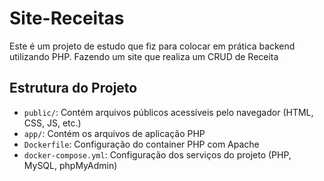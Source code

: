 # Site-Receitas

Este é um projeto de estudo que fiz para colocar em prática backend utilizando PHP. Fazendo um site que realiza um CRUD de Receita

## Estrutura do Projeto

- `public/`: Contém arquivos públicos acessíveis pelo navegador (HTML, CSS, JS, etc.)
- `app/`: Contém os arquivos de aplicação PHP
- `Dockerfile`: Configuração do container PHP com Apache
- `docker-compose.yml`: Configuração dos serviços do projeto (PHP, MySQL, phpMyAdmin)